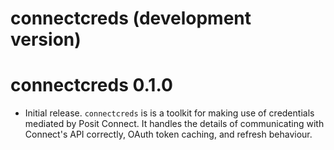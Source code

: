 # connectcreds (development version)

# connectcreds 0.1.0

* Initial release. `connectcreds` is is a toolkit for making use of credentials
  mediated by Posit Connect. It handles the details of communicating with
  Connect's API correctly, OAuth token caching, and refresh behaviour.
